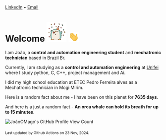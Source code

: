 [LinkedIn](https://www.linkedin.com/in/joão-pedro-gozzoli-b95641301/) &bull;
[Email](joaopedrogozzoli@gmail.com)

# Welcome <img src="happy.gif" height="64px" /> <img src="wave.gif" height="32px" />

I am João, a  **control and automation engineering student** and **mechatronic technician** based in Brazil Br.

Currently, I am studying as a **control and automation engineering** at [Unifei](https://unifei.edu.br) where I study python, C, C++, project management and Ai.

I did my high school education at ETEC Pedro Ferreira alves as a Mechatronic technician in Mogi Mirim.

Here is a random fact about me - I have been on this planet for **7635 days**.

And here is a just a random fact -  **An orca whale can hold its breath for up to 15 minutes**.

![JoãoOMago's GitHub Profile View Count](https://komarev.com/ghpvc/?username=JoaoOMago)

<sub>Last updated by Github Actions on 23 Nov, 2024.</sub>
